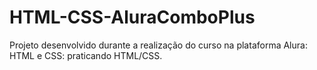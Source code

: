 # HTML-CSS-AluraComboPlus
Projeto desenvolvido durante a realização do curso na plataforma Alura: HTML e CSS: praticando HTML/CSS.
